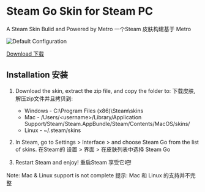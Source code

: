# Steam Go Skin for Steam PC
A Steam Skin Bulid and Powered by Metro
一个Steam 皮肤构建基于 Metro

![Default Configuration](http://127.0.0.1)
 
[Download 下载](https://github.com/MiKing233/Steam-Go-Skin-for-PC/releases)  

## Installation 安装
1. Download the skin, extract the zip file, and copy the folder to:
   下载皮肤,解压zip文件并且拷贝到:
   * Windows - C:\Program Files (x86)\Steam\skins
   * Mac - /Users/\<username\>/Library/Application Support/Steam/Steam.AppBundle/Steam/Contents/MacOS/skins/
   * Linux - ~/.steam/skins

2. In Steam, go to Settings > Interface > and choose Steam Go from the list of skins.
   在Steam的 设置 > 界面 > 在皮肤列表中选择 Steam Go

3. Restart Steam and enjoy!
   重启Steam 享受它吧!

Note: Mac & Linux support is not complete
提示: Mac 和 Linux 的支持并不完整
